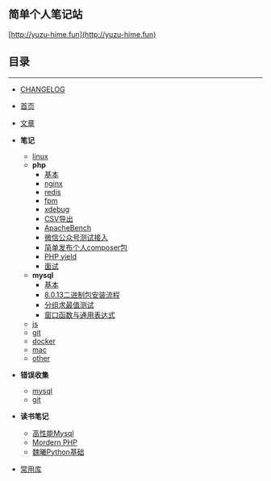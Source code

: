 ## 简单个人笔记站

[http://yuzu-hime.fun](http://yuzu-hime.fun)

## 目录
---------------
* [CHANGELOG](http://yuzu-hime.fun/changelog)

* [首页](http://yuzu-hime.fun)

* [文章](http://yuzu-hime.fun/article)

* **笔记**
    * [linux](http://yuzu-hime.fun/linux/note.html)
    * **php**
        * [基本](http://yuzu-hime.fun/php)
        * [nginx](http://yuzu-hime.fun/php/nginx.html)
        * [redis](http://yuzu-hime.fun/php/redis.html)
        * [fpm](http://yuzu-hime.fun/php/fpm.html)
        * [xdebug](http://yuzu-hime.fun/php/xdebug.html)
        * [CSV导出](http://yuzu-hime.fun/php/export_to_csv.html)
        * [ApacheBench](http://yuzu-hime.fun/php/apache_bench.html)
        * [微信公众号测试接入](http://yuzu-hime.fun/php/wx_test.html)
        * [简单发布个人composer包](http://yuzu-hime.fun/php/composer_publish.html)
        * [PHP yield](http://yuzu-hime.fun/php/php_yield.html)
        * [面试](http://yuzu-hime.fun/php/interview.html)
    * **mysql**
        * [基本](http://yuzu-hime.fun/mysql)
        * [8.0.13二进制包安装流程](http://yuzu-hime.fun/mysql/8.0_install.html)
        * [分组求最值测试](http://yuzu-hime.fun/mysql/group_with_aggregate.html)
        * [窗口函数与通用表达式](http://yuzu-hime.fun/mysql/8.0_new.html)
    * [js](http://yuzu-hime.fun/js/note.html)
    * [git](http://yuzu-hime.fun/git/note.html)
    * [docker](http://yuzu-hime.fun/docker/note.html)
    * [mac](http://yuzu-hime.fun/mac/note.html)
    * [other](http://yuzu-hime.fun/other/note.html)

* **错误收集**
    * [mysql](http://yuzu-hime.fun/mysql/error.html)
    * [git](http://yuzu-hime.fun/git/error.html)

* **读书笔记**
    * [高性能Mysql](http://yuzu-hime.fun/book/high_performance_mysql.html)
    * [Mordern PHP](http://yuzu-hime.fun/book/modern_php.html)
    * [魏曦Python基础](http://yuzu-hime.fun/book/weixi_python.html)

* [常用库](http://yuzu-hime.fun/repo/)